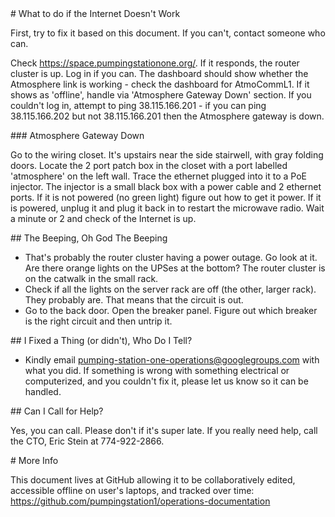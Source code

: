 <A name="toc1-0" title="What to do if the Internet Doesn't Work" />
# What to do if the Internet Doesn't Work

First, try to fix it based on this document.  If you can't, contact someone who can.

Check https://space.pumpingstationone.org/.  If it responds, the router cluster is up.  Log in if you can.  The dashboard should show whether the Atmosphere link is working - check the dashboard for AtmoCommL1.  If it shows as 'offline', handle via 'Atmosphere Gateway Down' section.  If you couldn't log in, attempt to ping 38.115.166.201 - if you can ping 38.115.166.202 but not 38.115.166.201 then the Atmosphere gateway is down.

<A name="toc3-7" title="Atmosphere Gateway Down" />
### Atmosphere Gateway Down

Go to the wiring closet.  It's upstairs near the side stairwell, with gray folding doors.  Locate the 2 port patch box in the closet with a port labelled 'atmosphere' on the left wall.  Trace the ethernet plugged into it to a PoE injector.  The injector is a small black box with a power cable and 2 ethernet ports.  If it is not powered (no green light) figure out how to get it power.  If it is powered, unplug it and plug it back in to restart the microwave radio.  Wait a minute or 2 and check of the Internet is up.

<A name="toc2-12" title="The Beeping, Oh God The Beeping" />
## The Beeping, Oh God The Beeping

* That's probably the router cluster having a power outage. Go look at it. Are there orange lights on the UPSes at the bottom?  The router cluster is on the catwalk in the small rack.
* Check if all the lights on the server rack are off (the other, larger rack).  They probably are.  That means that the circuit is out.
* Go to the back door. Open the breaker panel. Figure out which breaker is the right circuit and then untrip it.

<A name="toc2-19" title="I Fixed a Thing (or didn't), Who Do I Tell?" />
## I Fixed a Thing (or didn't), Who Do I Tell?

* Kindly email pumping-station-one-operations@googlegroups.com with what you did.  If something is wrong with something electrical or computerized, and you couldn't fix it, please let us know so it can be handled.

<A name="toc2-24" title="Can I Call for Help?" />
## Can I Call for Help?

Yes, you can call.  Please don't if it's super late.  If you really need help, call the CTO, Eric Stein at 774-922-2866.

<A name="toc1-29" title="More Info" />
# More Info

This document lives at GitHub allowing it to be collaboratively edited, accessible offline on user's laptops, and tracked over time: https://github.com/pumpingstation1/operations-documentation
